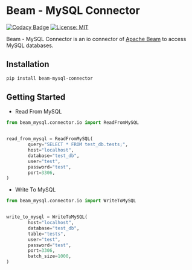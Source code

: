 # Beam - MySQL Connector
[![Codacy Badge](https://api.codacy.com/project/badge/Grade/9d5d5727996e49e19bed91ac57bb1346)](https://www.codacy.com/manual/esaki01/beam-mysql-connector?utm_source=github.com&amp;utm_medium=referral&amp;utm_content=esaki01/beam-mysql-connector&amp;utm_campaign=Badge_Grade)
[![License: MIT](https://img.shields.io/badge/License-MIT-yellow.svg)](https://opensource.org/licenses/MIT)

Beam - MySQL Connector is an io connector of [Apache Beam](https://beam.apache.org/) to access MySQL databases.

## Installation
```bash
pip install beam-mysql-connector
```

## Getting Started
- Read From MySQL
```Python
from beam_mysql.connector.io import ReadFromMySQL


read_from_mysql = ReadFromMySQL(
        query="SELECT * FROM test_db.tests;",
        host="localhost",
        database="test_db",
        user="test",
        password="test",
        port=3306,
)
```

- Write To MySQL
```Python
from beam_mysql.connector.io import WriteToMySQL


write_to_mysql = WriteToMySQL(
        host="localhost",
        database="test_db",
        table="tests",
        user="test",
        password="test",
        port=3306,
        batch_size=1000,
)
```